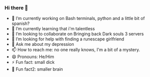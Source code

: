### Hi there 👋
- 🔭 I’m currently working on Bash terminals, python and a little bit of spanish?
- 🌱 I’m currently learning that i'm talentless
- 👯 I’m looking to collaborate on Bringing back Dark souls 3 servers
- 🤔 I’m looking for help with finding a runescape girlfriend
- 💬 Ask me about my depression
- 📫 How to reach me: no one really knows, I'm a bit of a mystery.
- 😄 Pronouns: He/Him
- ⚡ Fun fact: small dick
- 🖤 Fun fact2: smaller brain
